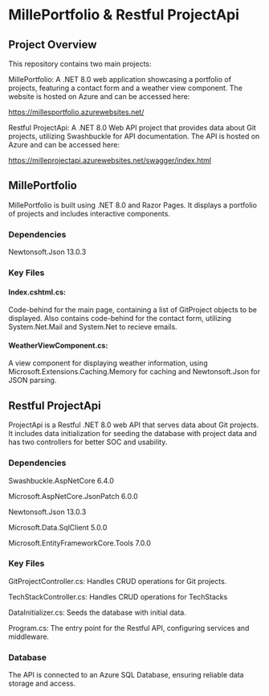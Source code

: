 # MillePortfolio & Restful ProjectApi

## Project Overview
This repository contains two main projects:

MillePortfolio: A .NET 8.0 web application showcasing a portfolio of projects, featuring a contact form and a weather view component. The website is hosted on Azure and can be accessed here:

https://millesportfolio.azurewebsites.net/

Restful ProjectApi: A .NET 8.0 Web API project that provides data about Git projects, utilizing Swashbuckle for API documentation. The API is hosted on Azure and can be accessed here:

https://milleprojectapi.azurewebsites.net/swagger/index.html

## MillePortfolio

MillePortfolio is built using .NET 8.0 and Razor Pages. It displays a portfolio of projects and includes interactive components.

### Dependencies

Newtonsoft.Json 13.0.3

### Key Files

#### Index.cshtml.cs: 
Code-behind for the main page, containing a list of GitProject objects to be displayed.
Also contains code-behind for the contact form, utilizing System.Net.Mail and System.Net to recieve emails.

#### WeatherViewComponent.cs: 
A view component for displaying weather information, using Microsoft.Extensions.Caching.Memory for caching and Newtonsoft.Json for JSON parsing.

## Restful ProjectApi

ProjectApi is a Restful .NET 8.0 web API that serves data about Git projects. It includes data initialization for seeding the database with project data and has two controllers for better SOC and usability.

### Dependencies

Swashbuckle.AspNetCore 6.4.0

Microsoft.AspNetCore.JsonPatch 6.0.0

Newtonsoft.Json 13.0.3

Microsoft.Data.SqlClient 5.0.0

Microsoft.EntityFrameworkCore.Tools 7.0.0

### Key Files

GitProjectController.cs: Handles CRUD operations for Git projects.

TechStackController.cs: Handles CRUD operations for TechStacks

DataInitializer.cs: Seeds the database with initial data.

Program.cs: The entry point for the Restful API, configuring services and middleware.

### Database

The API is connected to an Azure SQL Database, ensuring reliable data storage and access.

